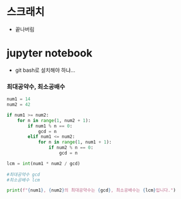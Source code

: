 # 스크래치

- 끝나버림



# jupyter notebook

- git bash로 설치해야 하냐...



### 최대공약수, 최소공배수

```python
num1 = 14
num2 = 42

if num1 >= num2:
    for n in range(1, num2 + 1):
        if num1 % n == 0:
            gcd = n
        elif num1 <= num2:
            for n in range(1, num1 + 1):
                if num2 % n == 0:
                    gcd = n

lcm = int(num1 * num2 / gcd)
                    
#최대공약수 gcd
#최소공배수 lcm

print(f"{num1}, {num2}의 최대공약수는 {gcd}, 최소공배수는 {lcm}입니다.")
```

